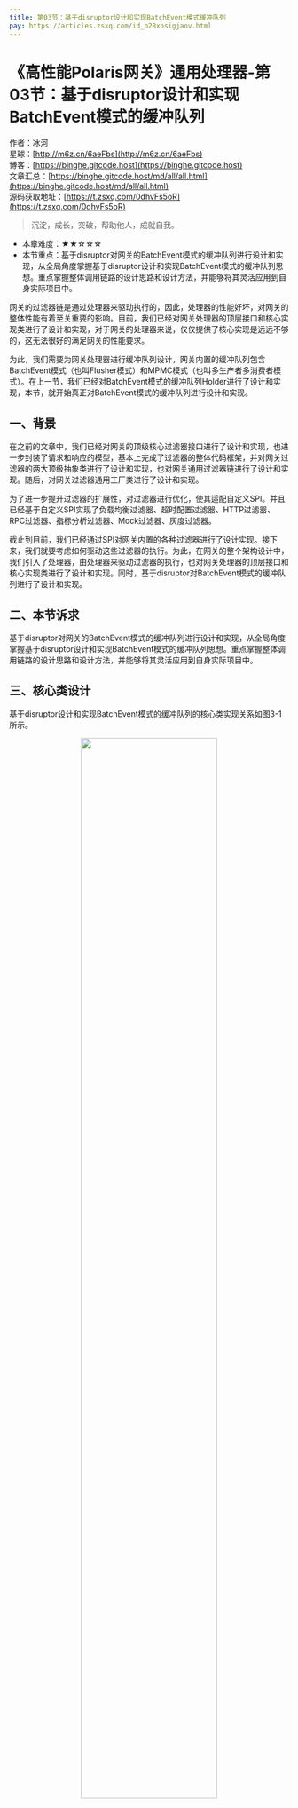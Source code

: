 ```yaml
---
title: 第03节：基于disruptor设计和实现BatchEvent模式缓冲队列
pay: https://articles.zsxq.com/id_o28xosigjaov.html
---
```


# 《高性能Polaris网关》通用处理器-第03节：基于disruptor设计和实现BatchEvent模式的缓冲队列

作者：冰河
<br/>星球：[http://m6z.cn/6aeFbs](http://m6z.cn/6aeFbs)
<br/>博客：[https://binghe.gitcode.host](https://binghe.gitcode.host)
<br/>文章汇总：[https://binghe.gitcode.host/md/all/all.html](https://binghe.gitcode.host/md/all/all.html)
<br/>源码获取地址：[https://t.zsxq.com/0dhvFs5oR](https://t.zsxq.com/0dhvFs5oR)

> 沉淀，成长，突破，帮助他人，成就自我。

* 本章难度：★★☆☆☆
* 本节重点：基于disruptor对网关的BatchEvent模式的缓冲队列进行设计和实现，从全局角度掌握基于disruptor设计和实现BatchEvent模式的缓冲队列思想。重点掌握整体调用链路的设计思路和设计方法，并能够将其灵活应用到自身实际项目中。

网关的过滤器链是通过处理器来驱动执行的，因此，处理器的性能好坏，对网关的整体性能有着至关重要的影响。目前，我们已经对网关处理器的顶层接口和核心实现类进行了设计和实现，对于网关的处理器来说，仅仅提供了核心实现是远远不够的，这无法很好的满足网关的性能要求。

为此，我们需要为网关处理器进行缓冲队列设计，网关内置的缓冲队列包含BatchEvent模式（也叫Flusher模式）和MPMC模式（也叫多生产者多消费者模式）。在上一节，我们已经对BatchEvent模式的缓冲队列Holder进行了设计和实现，本节，就开始真正对BatchEvent模式的缓冲队列进行设计和实现。

## 一、背景

在之前的文章中，我们已经对网关的顶级核心过滤器接口进行了设计和实现，也进一步封装了请求和响应的模型，基本上完成了过滤器的整体代码框架，并对网关过滤器的两大顶级抽象类进行了设计和实现，也对网关通用过滤器链进行了设计和实现。随后，对网关过滤器通用工厂类进行了设计和实现。

为了进一步提升过滤器的扩展性，对过滤器进行优化，使其适配自定义SPI。并且已经基于自定义SPI实现了负载均衡过滤器、超时配置过滤器、HTTP过滤器、RPC过滤器、指标分析过滤器、Mock过滤器、灰度过滤器。

截止到目前，我们已经通过SPI对网关内置的各种过滤器进行了设计实现。接下来，我们就要考虑如何驱动这些过滤器的执行。为此，在网关的整个架构设计中，我们引入了处理器，由处理器来驱动过滤器的执行，也对网关处理器的顶层接口和核心实现类进行了设计和实现。同时，基于disruptor对BatchEvent模式的缓冲队列进行了设计和实现。

## 二、本节诉求

基于disruptor对网关的BatchEvent模式的缓冲队列进行设计和实现，从全局角度掌握基于disruptor设计和实现BatchEvent模式的缓冲队列思想。重点掌握整体调用链路的设计思路和设计方法，并能够将其灵活应用到自身实际项目中。

## 三、核心类设计

基于disruptor设计和实现BatchEvent模式的缓冲队列的核心类实现关系如图3-1所示。

<div align="center">
    <img src="https://binghe.gitcode.host/images/project/gateway/2025-06-23-002.png?raw=true" width="70%">
    <br/>
</div>

可以看到，基于disruptor设计和实现BatchEvent模式的缓冲队列的核心类时，主要是定义了BatchEvent接口，并实现了ParallelBatchEvent类。

**注意：这里重点给大家展示通用核心处理器，其他代码的实现细节，大家可以自行到本节对应的源码分支进行查看，这里不再赘述。**

## 四、编码实现

本节，就基于disruptor对网关的BatchEvent模式的缓冲队列进行实现，其他代码的实现细节，大家可以自行到本节对应的源码分支进行查看，这里不再赘述。

**（1）定义BatchEvent接口**

BatchEvent接口是BatchEvent模式的缓冲队列的核心接口定义。

源码详见：polaris-processor-api工程下的io.binghe.polaris.processor.api.concurrent.queue.batchevent.event.BatchEvent。

## 查看完整文章

加入[冰河技术](https://public.zsxq.com/groups/48848484411888.html)知识星球，解锁完整技术文章、小册、视频与完整代码